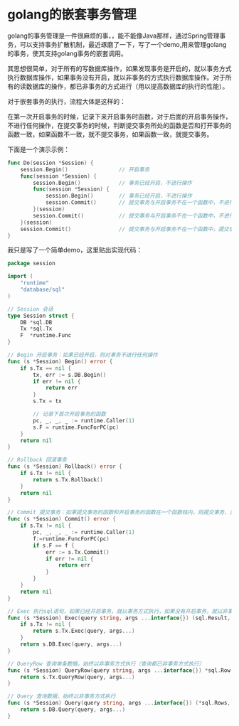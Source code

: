 # golang的嵌套事务管理

golang的事务管理是一件很麻烦的事，，能不能像Java那样，通过Spring管理事务，可以支持事务扩散机制，最近琢磨了一下，写了一个demo,用来管理golang的事务，使其支持golang事务的嵌套调用。

其思想很简单，对于所有的写数据库操作，如果发现事务是开启的，就以事务方式执行数据库操作，如果事务没有开启，就以非事务的方式执行数据库操作。对于所有的读数据库的操作，都已非事务的方式进行（用以提高数据库的执行的性能）。

对于嵌套事务的执行，流程大体是这样的：

在第一次开启事务的时候，记录下来开启事务时函数，对于后面的开启事务操作，不进行任何操作，在提交事务的时候，判断提交事务所处的函数是否和打开事务的函数一致，如果函数不一致，就不提交事务，如果函数一致，就提交事务。

下面是一个演示示例：

```go
func Do(session *Session) {
	session.Begin()                // 开启事务
	func(session *Session) {
		session.Begin()            // 事务已经开启，不进行操作
		func(session *Session) {
			session.Begin()        // 事务已经开启，不进行操作
			session.Commit()       // 提交事务与开启事务不在一个函数中，不进行操作
		}(session)          
		session.Commit()           // 提交事务与开启事务不在一个函数中，不进行操作
	}(session)
	session.Commit()               // 提交事务与开启事务不在一个函数中，提交事务
}
```

我只是写了一个简单demo，这里贴出实现代码：

```go
package session

import (
	"runtime"
	"database/sql"
)

// Session 会话
type Session struct {
	DB *sql.DB
	Tx *sql.Tx
	F  *runtime.Func
}

// Begin 开启事务：如果已经开启，则对事务不进行任何操作
func (s *Session) Begin() error {
	if s.Tx == nil {
		tx, err := s.DB.Begin()
		if err != nil {
			return err
		}
		s.Tx = tx

		// 记录下首次开启事务的函数
		pc, _, _, _ := runtime.Caller(1)
		s.F = runtime.FuncForPC(pc)
	}
	return nil
}

// Rollback 回滚事务
func (s *Session) Rollback() error {
	if s.Tx != nil {
		return s.Tx.Rollback()
	}
	return nil
}

// Commit 提交事务：如果提交事务的函数和开启事务的函数在一个函数栈内，则提交事务，否则，不提交
func (s *Session) Commit() error {
	if s.Tx != nil {
		pc, _, _, _ := runtime.Caller(1)
		f:=runtime.FuncForPC(pc)
		if s.F == f {
			err := s.Tx.Commit()
			if err != nil {
				return err
			}
		}
	}
	return nil
}

// Exec 执行sql语句，如果已经开启事务，就以事务方式执行，如果没有开启事务，就以非事务方式执行
func (s *Session) Exec(query string, args ...interface{}) (sql.Result, error) {
	if s.Tx != nil {
		return s.Tx.Exec(query, args...)
	}
	return s.DB.Exec(query, args...)
}

// QueryRow 查询单条数据，始终以非事务方式执行（查询都已非事务方式执行）
func (s *Session) QueryRow(query string, args ...interface{}) *sql.Row {
	return s.Tx.QueryRow(query, args...)
}

// Query 查询数据，始终以非事务方式执行
func (s *Session) Query(query string, args ...interface{}) (*sql.Rows, error) {
	return s.DB.Query(query, args...)
}

```

